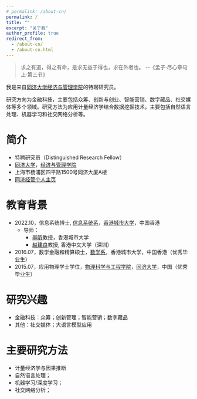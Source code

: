 ```yaml
---
# permalink: /about-cn/
permalink: /
title: ""
excerpt: "关于我"
author_profile: true
redirect_from: 
  - /about-cn/
  - /about-cn.html
---
```


>求之有道，得之有命，是求无益于得也，求在外者也。
>--《孟子·尽心章句上·第三节》

我是来自[同济大学](https://www.tongji.edu.cn/)[经济与管理学院](https://sem.tongji.edu.cn/semch/)的特聘研究员。

研究方向为金融科技，主要包括众筹、创新与创业、智能营销、数字藏品、社交媒体等多个领域。研究方法为应用计量经济学结合数据挖掘技术，主要包括自然语言处理、机器学习和社交网络分析等。

# 简介

 - 特聘研究员（Distinguished Research Fellow）
 - [同济大学](https://www.tongji.edu.cn/)，[经济与管理学院](https://sem.tongji.edu.cn/semch/)
 - 上海市杨浦区四平路1500号同济大厦A楼
 - [同济经管个人主页](https://sem.tongji.edu.cn/semch/46669.html)


# 教育背景

- 2022.10，信息系统博士, [信息系统系](https://www.cb.cityu.edu.hk/is/)，[香港城市大学](https://www.cityu.edu.hk/zh-cn)，中国香港
  - 导师： 
    - [李昕](https://www.cb.cityu.edu.hk/staff/xinli24/)教授，香港城市大学
    - [赵建良](https://myweb.cuhk.edu.cn/leonzhao###)教授, 香港中文大学（深圳）
- 2016.07，数学金融和精算硕士，[数学系](https://www.cityu.edu.hk/ma/)，香港城市大学，中国香港（优秀毕业生）
- 2015.07，应用物理学士学位，[物理科学与工程学院](https://physics.tongji.edu.cn/)，[同济大学](https://www.tongji.edu.cn/)，中国（优秀毕业生）

# 研究兴趣

- 金融科技：众筹；创新管理；智能营销；数字藏品
- 其他：社交媒体；大语言模型应用

# 主要研究方法

- 计量经济学与因果推断
- 自然语言处理；
- 机器学习/深度学习；
- 社交网络分析；

